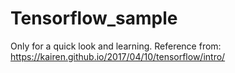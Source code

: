 # Tensorflow_sample
Only for a quick look and learning. 
Reference from: https://kairen.github.io/2017/04/10/tensorflow/intro/
